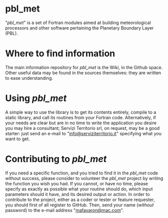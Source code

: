 # pbl_met
"_pbl_met_" is a set of Fortran modules aimed at building meteorological processors and other software pertaining the Planetary Boundary Layer (PBL).

# Where to find information
The main information repository for _pbl_met_ is the Wiki, in the Github space.
Other useful data may be found in the sources themselves: they are written to ease understanding.

# Using _pbl_met_
A simple way to use the library is to get its contents entirely, compile to a static library, and call its routines from your Fortran code.
Alternatively, if your needs are clear but are in no time to write the application you desire you may hire a consultant; Servizi Territorio srl, on request, may be a good starter: just send an e-mail to "info@serviziterritorio.it" specifying what you want to get.

# Contributing to _pbl_met_
If you need a specific function, and you tried to find it in the _pbl_met_ code without success, please consider to volunteer the _pbl_met_ project by writing the function you wish you had. If you cannot, or have no time, please specify as exactly as possible what your routine should do, which input parameters should it have, and its desired output or action.
In order to contribute to the project, either as a coder or tester or feature requester, you should first of all register to GitHub. Then, send your name (_without_ password) to the e-mail address "mafavaron@mac.com".
